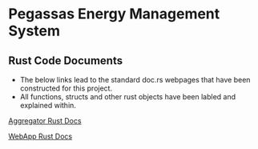 ---
---

# Pegassas Energy Management System

## Rust Code Documents

- The below links lead to the standard doc.rs webpages that have been constructed for this project.
- All functions, structs and other rust objects have been labled and explained within.

[Aggregator Rust Docs](/cw-code-t1/code_docs/doc/pegassas_aggregator/)

[WebApp Rust Docs](/cw-code-t1/code_docs/doc/pegassas_webapp/)
